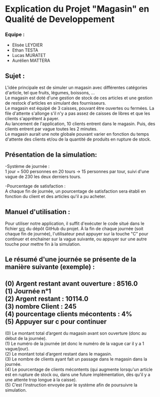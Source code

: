# Explication du Projet "Magasin" en Qualité de Developpement

### Equipe :

- Elisée LEYDIER  
- Ethan TESTA  
- Lucas MURATET  
- Aurélien MATTERA  

## Sujet :  
L'idée principale est de simuler un magasin avec différentes catégories d'article, tel que fruits, légumes, boissons, ...  
Le magasin est doté d'une gestion de stock de ces articles et une gestion de restock d'articles en simulant des fournisseurs.  
Le magasin est équipé de 3 caisses, pouvant être ouvertes ou fermées. La file d'attente s'allonge s'il n'y a pas assez de caisses de libres et que les clients s'apprêtent à payer.  
Au lancement de l'application, 10 clients entrent dans le magasin. Puis, des clients entrent par vague toutes les 2 minutes.  
Le magasin aurait une note globale pouvant varier en fonction du temps d'attente des clients et/ou de la quantité de produits en rupture de stock.  

## Présentation de la simulation:

-Système de journée :  
1 jour = 500 personnes en 20 tours  -> 15 personnes par tour, suivi d'une vague de 230 les deux derniers tours.

-Pourcentage de satisfaction :  
A chaque fin de journée, un pourcentage de satisfaction sera établi en fonction du client et des articles qu'il a pu acheter.

## Manuel d'utilisation :  

Pour utiliser notre application, il suffit d'exécuter le code situé dans le fichier [src](/ProjetMagasin/src) du dépôt GitHub du projet.
À la fin de chaque journée (soit chaque fin de journée), l'utilisateur peut appuyer sur la touche "C” pour continuer et enchainer sur la vague suivante, ou appuyer sur une autre touche pour mettre fin à la simulation.


Le résumé d'une journée se présente de la manière suivante (exemple) :  
-- 
(0) Argent restant avant ouverture : 8516.0  
(1) Journée n°1  
(2) Argent restant : 10114.0  
(3) nombre Client : 245  
(4) pourcentage clients mécontents : 4%  
(5) Appuyer sur c pour continuer   
 --  
(0) Le montant total d’argent du magasin avant son ouverture (donc au début de la journée).  
(1) Le numéro de la journée (et donc le numéro de la vague car il y a 1 vague/jour).  
(2) Le montant total d’argent restant dans le magasin.  
(3) Le nombre de clients ayant fait un passage dans le magasin dans la journée.  
(4) Le pourcentage de clients mécontents (qui augmente lorsqu'un article est en rupture de stock ou, dans une future implémentation, dès qu'il y a une attente trop longue à la caisse).  
(5) C’est l’instruction envoyée par le système afin de poursuivre la simulation.  
